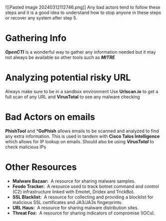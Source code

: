 
![[Pasted image 20240312112746.png]]
Any bad actors tend to follow these steps and it is a good idea to understand how to stop anyone in these steps or recover any system after step 5.
# Gathering Info
***OpenCTI*** is a wonderful way to gather any information needed but it may not always be available so other tools such as ***MITRE*** 

# Analyzing potential risky URL
Always make sure to be in a sandbox environment 
Use **Urlscan.io** to get a full scan of any URL and **VirusTotal** to see any malware checking

# Bad Actors on emails
**PhishTool**  and ***GoPhish** allows emails to be scanned and analyzed to find any extra information. This is used in tandem with **Cisco Talos Intelligence** which allows for IP lookup on emails. Should also be using ***VirusTotal***  to check malicious IPs

# Other Resources 
- **Malware Bazaar:**  A resource for sharing malware samples.
- **Feodo Tracker:**  A resource used to track botnet command and control (C2) infrastructure linked with Emotet, Dridex and TrickBot.
- **SSL Blacklist:**  A resource for collecting and providing a blocklist for malicious SSL certificates and JA3/JA3s fingerprints.
- **URL Haus:**  A resource for sharing malware distribution sites.
- **Threat Fox:**  A resource for sharing indicators of compromise (IOCs).